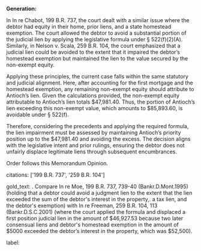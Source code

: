 **Generation:**

In In re Chabot, 199 B.R. 737, the court dealt with a similar issue where the debtor had equity in their home, prior liens, and a state homestead exemption. The court allowed the debtor to avoid a substantial portion of the judicial lien by applying the legislative formula under § 522(f)(2)(A). Similarly, in Nelson v. Scala, 259 B.R. 104, the court emphasized that a judicial lien could be avoided to the extent that it impaired the debtor’s homestead exemption but maintained the lien to the value secured by the non-exempt equity.

Applying these principles, the current case falls within the same statutory and judicial alignment. Here, after accounting for the first mortgage and the homestead exemption, any remaining non-exempt equity should attribute to Antioch’s lien. Given the calculations provided, the non-exempt equity attributable to Antioch’s lien totals $47,981.40. Thus, the portion of Antioch’s lien exceeding this non-exempt value, which amounts to $85,893.60, is avoidable under § 522(f).

Therefore, considering the precedents and applying the required formula, the lien impairment must be assessed by maintaining Antioch’s priority position up to the $47,981.40 and avoiding the excess. The decision aligns with the legislative intent and prior rulings, ensuring the debtor does not unfairly displace legitimate liens through subsequent encumbrances.

Order follows this Memorandum Opinion.

citations: ['199 B.R. 737', '259 B.R. 104']

gold_text: . Compare In re Moe, 199 B.R. 737, 739-40 (Bankr.D.Mont.1995) (holding that a debtor could avoid a judgment lien to the extent that the lien exceeded the sum of the debtor's interest in the property,. a tax lien, and the debtor's exemption) with In re Freeman, 259 B.R. 104, 113 (Bankr.D.S.C.2001) (where the court applied the formula and displaced a first position judicial lien in the amount of $46,927.53 because two later consensual liens and debtor's homestead exemption in the amount of $5000 exceeded the debtor’s interest in the property, which was $52,500).

label: 